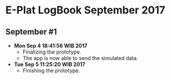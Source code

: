 E-Plat LogBook September 2017
=======================

September #1
------------
- **Mon Sep  4 18:41:56 WIB 2017**
	- Finalizing the prototype.
	- The app is now able to send the simulated data. 
- **Tue Sep  5 11:25:20 WIB 2017**
	- Finishing the prototype.